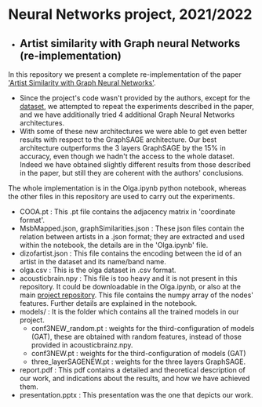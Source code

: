 # Neural Networks project, 2021/2022
- ## Artist similarity with Graph neural Networks (re-implementation)
In this repository we present a complete re-implementation of the paper ['Artist Similarity with Graph Neural Networks'](https://arxiv.org/abs/2107.14541).
- Since the project's code wasn't provided by the authors, except for the [dataset](https://gitlab.com/fdlm/olga://paperswithcode.com/paper/artist-similarity-with-graph-neural-networks), we attempted to repeat the experiments described in the paper, and we have additionally tried 
4 additional Graph Neural Networks architectures.
- With some of these new architectures we were able to get even better results with respect to the GraphSAGE architecture.
Our best architecture outperforms the 3 layers GraphSAGE by the 15% in accuracy, even though we hadn't the access to the whole dataset.
Indeed we have obtained slightly different results from those described in the paper, but still they are coherent with the authors' conclusions.

The whole implementation is in the Olga.ipynb python notebook, whereas the other files in this repository are used to carry out the experiments.
* COOA.pt : This .pt file contains the adjacency matrix in 'coordinate format'.
* MsbMapped.json, graphSimilarities.json : These json files contain the relation between artists in a .json format; they are extracted and used within the notebook, the details are in the 'Olga.ipynb' file.
* dizofartist.json : This file contains the encoding between the id of an artist in the dataset and its name/band name.
* olga.csv : This is the olga dataset in .csv format.
* acousticbrain.npy : This file is too heavy and it is not present in this repository. It could be downloadable in the Olga.ipynb, or also at the main [project repository](https://gitlab.com/fdlm/olga://paperswithcode.com/paper/artist-similarity-with-graph-neural-networks). 
This file contains the numpy array of the nodes' features. Further details are explained in the notebook.
* models/ : It is the folder which contains all the trained models in our project.  
    * conf3NEW_random.pt : weights for the third-configuration of models (GAT), these are obtained with random features, instead of those provided in acousticbrainz.npy.  
    * conf3NEW.pt :  weights for the third-configuration of models (GAT)  
    * three_layerSAGENEW.pt : weights for the three layers GraphSAGE.  
* report.pdf : This pdf contains a detailed and theoretical description of our work, and indications about the results, and how we have achieved them.
* presentation.pptx : This presentation was the one that depicts our work.
  




